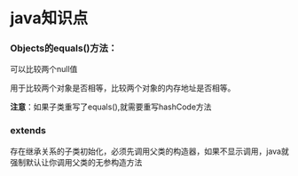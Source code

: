 # java知识点

### Objects的equals()方法：

可以比较两个null值

用于比较两个对象是否相等，比较两个对象的内存地址是否相等。

**注意**：如果子类重写了equals(),就需要重写hashCode方法

### extends

存在继承关系的子类初始化，必须先调用父类的构造器，如果不显示调用，java就强制默认让你调用父类的无参构造方法